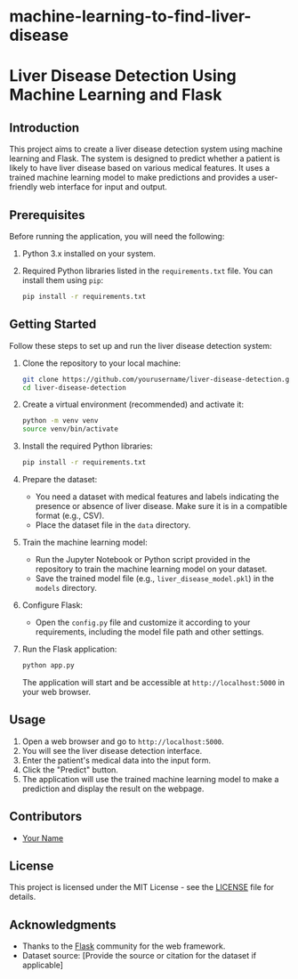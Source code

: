 # machine-learning-to-find-liver-disease

# Liver Disease Detection Using Machine Learning and Flask

## Introduction

This project aims to create a liver disease detection system using machine learning and Flask. The system is designed to predict whether a patient is likely to have liver disease based on various medical features. It uses a trained machine learning model to make predictions and provides a user-friendly web interface for input and output.

## Prerequisites

Before running the application, you will need the following:

1. Python 3.x installed on your system.
2. Required Python libraries listed in the `requirements.txt` file. You can install them using `pip`:
   
   ```bash
   pip install -r requirements.txt
   ```

## Getting Started

Follow these steps to set up and run the liver disease detection system:

1. Clone the repository to your local machine:

   ```bash
   git clone https://github.com/yourusername/liver-disease-detection.git
   cd liver-disease-detection
   ```

2. Create a virtual environment (recommended) and activate it:

   ```bash
   python -m venv venv
   source venv/bin/activate
   ```

3. Install the required Python libraries:

   ```bash
   pip install -r requirements.txt
   ```

4. Prepare the dataset:
   - You need a dataset with medical features and labels indicating the presence or absence of liver disease. Make sure it is in a compatible format (e.g., CSV).
   - Place the dataset file in the `data` directory.

5. Train the machine learning model:
   - Run the Jupyter Notebook or Python script provided in the repository to train the machine learning model on your dataset.
   - Save the trained model file (e.g., `liver_disease_model.pkl`) in the `models` directory.

6. Configure Flask:
   - Open the `config.py` file and customize it according to your requirements, including the model file path and other settings.

7. Run the Flask application:

   ```bash
   python app.py
   ```

   The application will start and be accessible at `http://localhost:5000` in your web browser.

## Usage

1. Open a web browser and go to `http://localhost:5000`.
2. You will see the liver disease detection interface.
3. Enter the patient's medical data into the input form.
4. Click the "Predict" button.
5. The application will use the trained machine learning model to make a prediction and display the result on the webpage.

## Contributors

- [Your Name](https://github.com/yourusername)

## License

This project is licensed under the MIT License - see the [LICENSE](LICENSE) file for details.

## Acknowledgments

- Thanks to the [Flask](https://flask.palletsprojects.com/en/2.0.x/) community for the web framework.
- Dataset source: [Provide the source or citation for the dataset if applicable]
